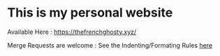 # This is my personal website

Available Here : https://thefrenchghosty.xyz/


Merge Requests are welcome : See the Indenting/Formating Rules [here](https://gitlab.com/TheFrenchGhosty/thefrenchghosty.xyz/blob/master/CONTRIBUTING.md)